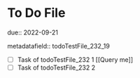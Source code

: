 # To Do File

due:: 2022-09-21

metadatafield:: todoTestFile_232\_19

- [ ] Task of todoTestFile_232 1 [[Query me]]
- [ ] Task of todoTestFile_232 2
